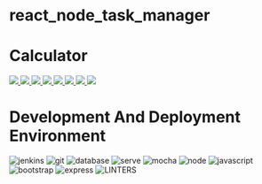 # react_node_task_manager
# Calculator 
<p>
    <a href="#backers" alt="followers">
        <img src="https://img.shields.io/github/followers/JosephatJuma" />
    </a>
    <a href="#backers" alt="language">
        <img src="https://img.shields.io/github/languages/count//react_node_task_manager" />
    </a>
    <a href="#backers" alt="top language">
        <img src="https://img.shields.io/github/languages/top/JosephatJuma/react_node_task_manager" />
    </a>
    <a href="#backers" alt="pull request">
        <img src="https://img.shields.io/github/issues-pr/JosephatJuma/react_node_task_manager" />
    </a>
    <a href="#backers" alt="file">
        <img src="https://img.shields.io/github/directory-file-count/JosephatJuma/react_node_task_manager" />
    </a>
    <a href="#backers" alt="npm_size">
        <img src="https://img.shields.io/bundlephobia/min/npm"/>
    </a>
    <a href="#backers" alt="rep_star">
        <img src="https://img.shields.io/github/stars/JosephatJuma/react_node_task_manager"/>
    </a>
    <a href="#backers" alt="rep_star">
        <img src="https://img.shields.io/github/stars/JosephatJuma"/>
    </a>
</p>


# Development And Deployment Environment
![jenkins](https://img.shields.io/badge/Jenkins-D24939?style=for-the-badge&logo=Jenkins&logoColor=white)
![git](https://img.shields.io/badge/GIT-E44C30?style=for-the-badge&logo=git&logoColor=white)
![database](https://img.shields.io/badge/MongoDB-4EA94B?style=for-the-badge&logo=mongodb&logoColor=white)
![serve](https://img.shields.io/badge/Digital_Ocean-0080FF?style=for-the-badge&logo=DigitalOcean&logoColor=white)
![mocha](https://img.shields.io/badge/mocha.js-323330?style=for-the-badge&logo=mocha&logoColor=Brown)
![node](https://img.shields.io/badge/Node.js-43853D?style=for-the-badge&logo=node.js&logoColor=white)
![javascript](https://img.shields.io/badge/JavaScript-323330?style=for-the-badge&logo=javascript&logoColor=F7DF1E)
![bootstrap](https://img.shields.io/badge/Bootstrap-563D7C?style=for-the-badge&logo=bootstrap&logoColor=white)
![express](https://img.shields.io/badge/Express.js-404D59?style=for-the-badge)
![LINTERS](https://img.shields.io/badge/eslint-3A33D1?style=for-the-badge&logo=eslint&logoColor=white) 



